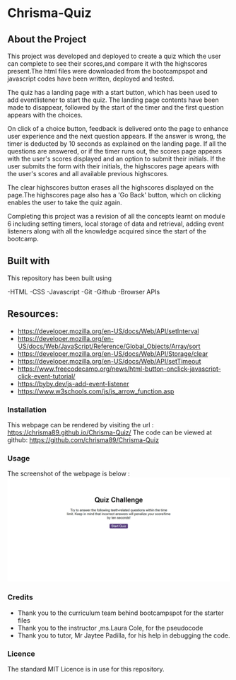 # Chrisma-Quiz

## About the Project

This project was developed and deployed to create a quiz which the user can complete to see their scores,and compare it with the highscores present.The html files were downloaded from the bootcampspot and javascript codes have been written, deployed and tested. 

The quiz has a landing page with a start button, which has been used to add eventlistener to start the quiz. The landing page contents have been made to disappear, followed by the start of the timer and the first question appears with the choices.

On click of a choice button, feedback is delivered onto the page to enhance user experience and the next question appears. If the answer is wrong, the timer is deducted by 10 seconds as explained on the landing page. If all the questions are answered, or if the timer runs out, the scores page appears with the user's scores displayed and an option to submit their initials. If the user submits the form with their initials, the highscores page apears with the user's scores and all available previous highscores.

The clear highscores button erases all the highscores displayed on the page.The highscores page also has a 'Go Back' button, which on clicking enables the user to take the quiz again.

Completing this project was a revision of all the concepts learnt on module 6 including setting timers, local storage of data and retrieval, adding event listeners along with all the knowledge acquired since the start of the bootcamp.

## Built with

This repository has been built using 

-HTML
-CSS 
-Javascript
-Git 
-Github 
-Browser APIs 

## Resources:
- https://developer.mozilla.org/en-US/docs/Web/API/setInterval
- https://developer.mozilla.org/en-US/docs/Web/JavaScript/Reference/Global_Objects/Array/sort
- https://developer.mozilla.org/en-US/docs/Web/API/Storage/clear
- https://developer.mozilla.org/en-US/docs/Web/API/setTimeout
- https://www.freecodecamp.org/news/html-button-onclick-javascript-click-event-tutorial/
- https://byby.dev/js-add-event-listener
- https://www.w3schools.com/js/js_arrow_function.asp



### Installation

This webpage can be rendered by visiting the url : https://chrisma89.github.io/Chrisma-Quiz/
The code can be viewed at github: https://github.com/chrisma89/Chrisma-Quiz

### Usage


The screenshot of the webpage is below : ![webpagescreenshot](./images/Webpage%20screenshot.png)

### Credits
- Thank you to the curriculum team behind bootcampspot for the starter files
- Thank you to the instructor ,ms.Laura Cole, for the pseudocode
- Thank you to tutor, Mr Jaytee Padilla, for his help in debugging the code.




### Licence
The standard MIT Licence is in use for this repository.

